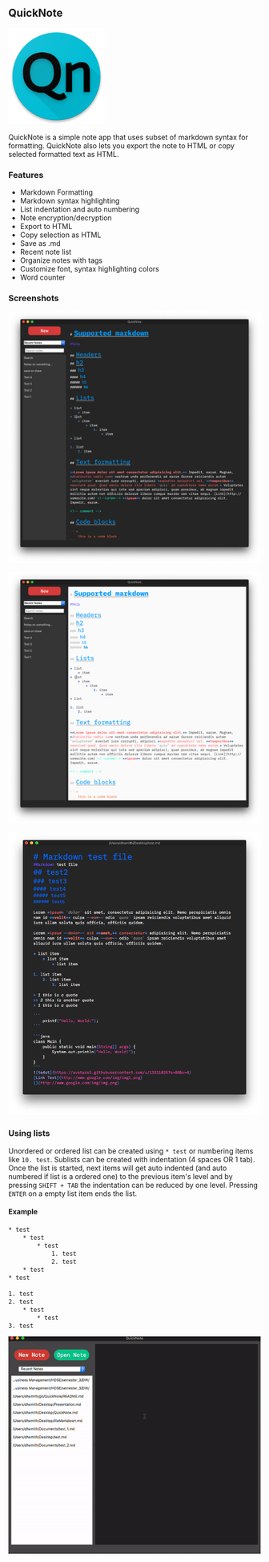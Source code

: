 ## QuickNote

![QuickNote](icons/QuickNote_icon.png)

QuickNote is a simple note app that uses subset of markdown syntax for formatting. QuickNote also lets you export the note to HTML or copy selected formatted text as HTML. 

### Features
* Markdown Formatting
* Markdown syntax highlighting
* List indentation and auto numbering
* Note encryption/decryption
* Export to HTML
* Copy selection as HTML
* Save as .md
* Recent note list
* Organize notes with tags
* Customize font, syntax highlighting colors
* Word counter

### Screenshots

![](screenshots/MainWindow_dark.png)

![](screenshots/MainWindow_light.png)

![](screenshots/new_note.png)


### Using lists
Unordered or ordered list can be created using `* test` or numbering items like `10. test`. Sublists can be created with indentation (4 spaces OR 1 tab).
Once the list is started, next items will get auto indented (and auto numbered if list is a ordered one) to the previous item's level and by pressing `SHIFT + TAB` the indentation can be reduced by one level. Pressing `ENTER` on a empty list item ends the list.

#### Example 
```text
* test
    * test
        * test
            1. test
            2. test
    * test
* test

1. test
2. test
    * test
        * test
3. test
```
![](screenshots/list_demo.gif)
